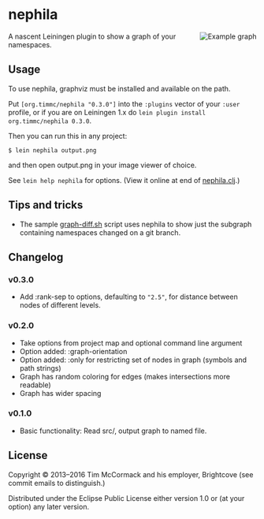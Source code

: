 # nephila

<img src="https://github.com/timmc/nephila/raw/master/doc/samples/cassaforte.png"
 alt="Example graph" title="clojurewerkz/cassaforte namespace graph"
 align="right" />

A nascent Leiningen plugin to show a graph of your namespaces.

## Usage

To use nephila, graphviz must be installed and available on the path.

Put `[org.timmc/nephila "0.3.0"]` into the `:plugins` vector of your
`:user` profile, or if you are on Leiningen 1.x do `lein plugin install
org.timmc/nephila 0.3.0`.

Then you can run this in any project:

    $ lein nephila output.png

and then open output.png in your image viewer of choice.

See `lein help nephila` for options. (View it online at end of
[nephila.clj][rel-neph].)

[rel-neph]:https://github.com/timmc/nephila/blob/release/src/leiningen/nephila.clj

## Tips and tricks

* The sample [graph-diff.sh][rel-diff] script uses nephila to show
  just the subgraph containing namespaces changed on a git branch.

[rel-diff]:https://github.com/timmc/nephila/blob/release/doc/samples/graph-diff.sh

## Changelog

### v0.3.0

* Add :rank-sep to options, defaulting to `"2.5"`, for distance
  between nodes of different levels.

### v0.2.0

* Take options from project map and optional command line argument
* Option added: :graph-orientation
* Option added: :only for restricting set of nodes in graph (symbols
  and path strings)
* Graph has random coloring for edges (makes intersections more readable)
* Graph has wider spacing

### v0.1.0

* Basic functionality: Read src/, output graph to named file.

## License

Copyright © 2013–2016 Tim McCormack and his employer, Brightcove (see
commit emails to distinguish.)

Distributed under the Eclipse Public License either version 1.0 or (at
your option) any later version.
